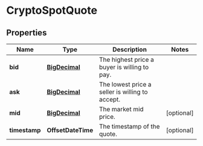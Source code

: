 

# CryptoSpotQuote


## Properties

| Name | Type | Description | Notes |
|------------ | ------------- | ------------- | -------------|
|**bid** | [**BigDecimal**](BigDecimal.md) | The highest price a buyer is willing to pay. |  |
|**ask** | [**BigDecimal**](BigDecimal.md) | The lowest price a seller is willing to accept. |  |
|**mid** | [**BigDecimal**](BigDecimal.md) | The market mid price. |  [optional] |
|**timestamp** | **OffsetDateTime** | The timestamp of the quote. |  [optional] |



